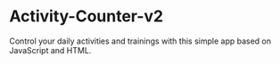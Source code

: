 # Activity-Counter-v2
Control your daily activities and trainings with this simple app based on JavaScript and HTML.
